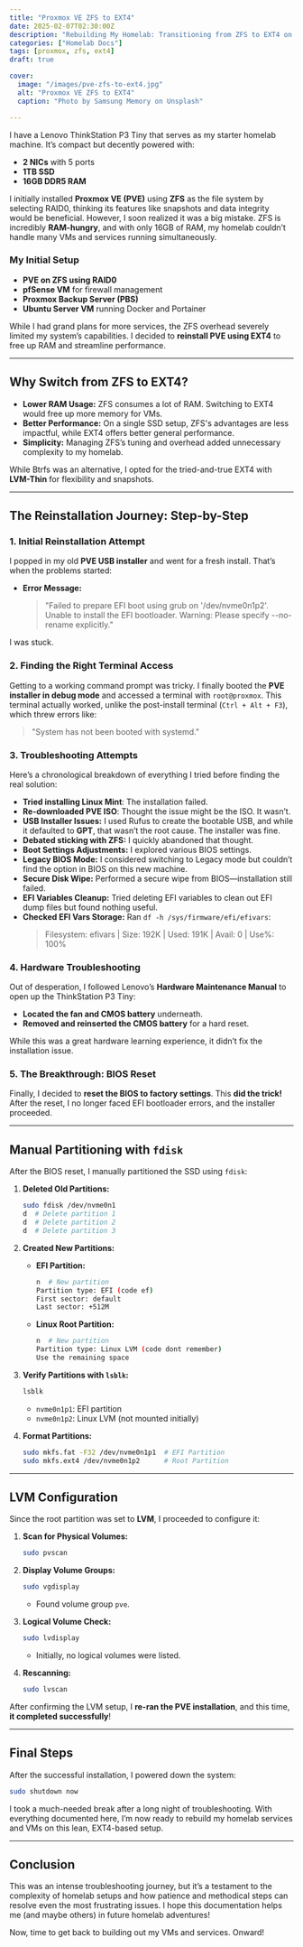 ```yaml
---
title: "Proxmox VE ZFS to EXT4"
date: 2025-02-07T02:30:00Z
description: "Rebuilding My Homelab: Transitioning from ZFS to EXT4 on Proxmox VE"
categories: ["Homelab Docs"]
tags: [proxmox, zfs, ext4]
draft: true

cover:
  image: "/images/pve-zfs-to-ext4.jpg"
  alt: "Proxmox VE ZFS to EXT4"
  caption: "Photo by Samsung Memory on Unsplash"

---
```


I have a Lenovo ThinkStation P3 Tiny that serves as my starter homelab machine. It’s compact but decently powered with:

- **2 NICs** with 5 ports
- **1TB SSD**
- **16GB DDR5 RAM**

I initially installed **Proxmox VE (PVE)** using **ZFS** as the file system by selecting RAID0, thinking its features like snapshots and data integrity would be beneficial. However, I soon realized it was a big mistake. ZFS is incredibly **RAM-hungry**, and with only 16GB of RAM, my homelab couldn’t handle many VMs and services running simultaneously.

### My Initial Setup

- **PVE on ZFS using RAID0**
- **pfSense VM** for firewall management
- **Proxmox Backup Server (PBS)**
- **Ubuntu Server VM** running Docker and Portainer

While I had grand plans for more services, the ZFS overhead severely limited my system’s capabilities. I decided to **reinstall PVE using EXT4** to free up RAM and streamline performance.

---

## Why Switch from ZFS to EXT4?

- **Lower RAM Usage:** ZFS consumes a lot of RAM. Switching to EXT4 would free up more memory for VMs.
- **Better Performance:** On a single SSD setup, ZFS's advantages are less impactful, while EXT4 offers better general performance.
- **Simplicity:** Managing ZFS’s tuning and overhead added unnecessary complexity to my homelab.

While Btrfs was an alternative, I opted for the tried-and-true EXT4 with **LVM-Thin** for flexibility and snapshots.

---

## The Reinstallation Journey: Step-by-Step

### 1. **Initial Reinstallation Attempt**

I popped in my old **PVE USB installer** and went for a fresh install. That’s when the problems started:

- **Error Message:**
  > "Failed to prepare EFI boot using grub on '/dev/nvme0n1p2'. Unable to install the EFI bootloader. Warning: Please specify --no-rename explicitly."

I was stuck.

### 2. **Finding the Right Terminal Access**

Getting to a working command prompt was tricky. I finally booted the **PVE installer in debug mode** and accessed a terminal with `root@proxmox`. This terminal actually worked, unlike the post-install terminal (`Ctrl + Alt + F3`), which threw errors like:

> "System has not been booted with systemd."

### 3. **Troubleshooting Attempts**

Here’s a chronological breakdown of everything I tried before finding the real solution:

- **Tried installing Linux Mint**: The installation failed.
- **Re-downloaded PVE ISO**: Thought the issue might be the ISO. It wasn’t.
- **USB Installer Issues:** I used Rufus to create the bootable USB, and while it defaulted to **GPT**, that wasn’t the root cause. The installer was fine.
- **Debated sticking with ZFS:** I quickly abandoned that thought.
- **Boot Settings Adjustments:** I explored various BIOS settings.
- **Legacy BIOS Mode:** I considered switching to Legacy mode but couldn’t find the option in BIOS on this new machine.
- **Secure Disk Wipe:** Performed a secure wipe from BIOS—installation still failed.
- **EFI Variables Cleanup:** Tried deleting EFI variables to clean out EFI dump files but found nothing useful.
- **Checked EFI Vars Storage:** Ran `df -h /sys/firmware/efi/efivars`:
  > Filesystem: efivars | Size: 192K | Used: 191K | Avail: 0 | Use%: 100%

### 4. **Hardware Troubleshooting**

Out of desperation, I followed Lenovo’s **Hardware Maintenance Manual** to open up the ThinkStation P3 Tiny:

- **Located the fan and CMOS battery** underneath.
- **Removed and reinserted the CMOS battery** for a hard reset.

While this was a great hardware learning experience, it didn’t fix the installation issue.

### 5. **The Breakthrough: BIOS Reset**

Finally, I decided to **reset the BIOS to factory settings**. This **did the trick!** After the reset, I no longer faced EFI bootloader errors, and the installer proceeded.

---

## Manual Partitioning with `fdisk`

After the BIOS reset, I manually partitioned the SSD using `fdisk`:

1. **Deleted Old Partitions:**
   ```bash
   sudo fdisk /dev/nvme0n1
   d  # Delete partition 1
   d  # Delete partition 2
   d  # Delete partition 3
   ```

2. **Created New Partitions:**
   - **EFI Partition:**
     ```bash
     n  # New partition
     Partition type: EFI (code ef)
     First sector: default
     Last sector: +512M
     ```

   - **Linux Root Partition:**
     ```bash
     n  # New partition
     Partition type: Linux LVM (code dont remember)
     Use the remaining space
     ```

3. **Verify Partitions with `lsblk`:**
   ```bash
   lsblk
   ```
   - `nvme0n1p1`: EFI partition
   - `nvme0n1p2`: Linux LVM (not mounted initially)

4. **Format Partitions:**
   ```bash
   sudo mkfs.fat -F32 /dev/nvme0n1p1  # EFI Partition
   sudo mkfs.ext4 /dev/nvme0n1p2      # Root Partition
   ```

---

## LVM Configuration

Since the root partition was set to **LVM**, I proceeded to configure it:

1. **Scan for Physical Volumes:**
   ```bash
   sudo pvscan
   ```
2. **Display Volume Groups:**
   ```bash
   sudo vgdisplay
   ```
   - Found volume group `pve`.

3. **Logical Volume Check:**
   ```bash
   sudo lvdisplay
   ```
   - Initially, no logical volumes were listed.

4. **Rescanning:**
   ```bash
   sudo lvscan
   ```

After confirming the LVM setup, I **re-ran the PVE installation**, and this time, **it completed successfully**!

---

## Final Steps

After the successful installation, I powered down the system:

```bash
sudo shutdown now
```

I took a much-needed break after a long night of troubleshooting. With everything documented here, I’m now ready to rebuild my homelab services and VMs on this lean, EXT4-based setup.

---

## Conclusion

This was an intense troubleshooting journey, but it’s a testament to the complexity of homelab setups and how patience and methodical steps can resolve even the most frustrating issues. I hope this documentation helps me (and maybe others) in future homelab adventures!

Now, time to get back to building out my VMs and services. Onward!

